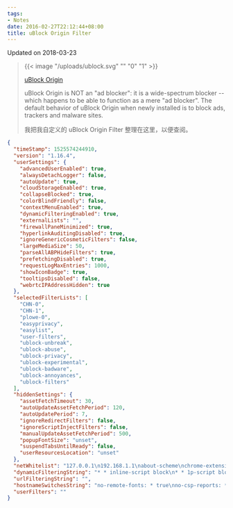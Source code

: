 ```yaml
---
tags:
- Notes
date: 2016-02-27T22:12:44+08:00
title: uBlock Origin Filter
---
```


<!--more-->

Updated on 2018-03-23

> {{< image "/uploads/ublock.svg" "" "0" "1" >}}
>
> [uBlock Origin](https://github.com/gorhill/uBlock)
>
> uBlock Origin is NOT an "ad blocker": it is a wide-spectrum blocker -- which happens to be able to function as a mere "ad blocker". The default behavior of uBlock Origin when newly installed is to block ads, trackers and malware sites.
>
> 我把我自定义的 uBlock Origin Filter 整理在这里，以便查阅。

```json
{
  "timeStamp": 1525574244910,
  "version": "1.16.4",
  "userSettings": {
    "advancedUserEnabled": true,
    "alwaysDetachLogger": false,
    "autoUpdate": true,
    "cloudStorageEnabled": true,
    "collapseBlocked": true,
    "colorBlindFriendly": false,
    "contextMenuEnabled": true,
    "dynamicFilteringEnabled": true,
    "externalLists": "",
    "firewallPaneMinimized": true,
    "hyperlinkAuditingDisabled": true,
    "ignoreGenericCosmeticFilters": false,
    "largeMediaSize": 50,
    "parseAllABPHideFilters": true,
    "prefetchingDisabled": true,
    "requestLogMaxEntries": 1000,
    "showIconBadge": true,
    "tooltipsDisabled": false,
    "webrtcIPAddressHidden": true
  },
  "selectedFilterLists": [
    "CHN-0",
    "CHN-1",
    "plowe-0",
    "easyprivacy",
    "easylist",
    "user-filters",
    "ublock-unbreak",
    "ublock-abuse",
    "ublock-privacy",
    "ublock-experimental",
    "ublock-badware",
    "ublock-annoyances",
    "ublock-filters"
  ],
  "hiddenSettings": {
    "assetFetchTimeout": 30,
    "autoUpdateAssetFetchPeriod": 120,
    "autoUpdatePeriod": 7,
    "ignoreRedirectFilters": false,
    "ignoreScriptInjectFilters": false,
    "manualUpdateAssetFetchPeriod": 500,
    "popupFontSize": "unset",
    "suspendTabsUntilReady": false,
    "userResourcesLocation": "unset"
  },
  "netWhitelist": "127.0.0.1\n192.168.1.1\nabout-scheme\nchrome-extension-scheme\nchrome-scheme\nlocalhost\nloopconversation.about-scheme\nmoz-extension-scheme\nopera-scheme\nvivaldi-scheme\nxhstormr.tk",
  "dynamicFilteringString": "* * inline-script block\n* * 1p-script block\n* * 3p-script block\n* * 3p-frame block\n* * image block\n* fonts.googleapis.com * block\n* github.com * noop\n* imgur.com * noop\n* sinaimg.cn * noop\nbilibili.com bilibili.com * noop\nbilibili.com hdslb.com * noop\npan.baidu.com baidupcs.com * noop\npan.baidu.com pan.baidu.com * noop\npan.baidu.com pcsdata.baidu.com * noop\ntranslate.google.cn google.cn * noop\nw.mail.qq.com qq.com * noop\nwww.imooc.com imooc.com * noop\nzhihu.com zhihu.com * noop\nduckduckgo.com duckduckgo.com * noop\nzhihu.com zhimg.com * noop\nzhihu.com vzuu.com * noop",
  "urlFilteringString": "",
  "hostnameSwitchesString": "no-remote-fonts: * true\nno-csp-reports: * true\nno-remote-fonts: bilibili.com false",
  "userFilters": ""
}
```
